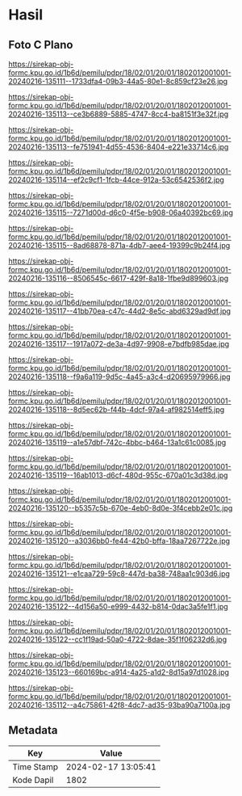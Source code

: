 # Hasil

## Foto C Plano

https://sirekap-obj-formc.kpu.go.id/1b6d/pemilu/pdpr/18/02/01/20/01/1802012001001-20240216-135111--1733dfa4-09b3-44a5-80e1-8c859cf23e26.jpg

https://sirekap-obj-formc.kpu.go.id/1b6d/pemilu/pdpr/18/02/01/20/01/1802012001001-20240216-135113--ce3b6889-5885-4747-8cc4-ba8151f3e32f.jpg

https://sirekap-obj-formc.kpu.go.id/1b6d/pemilu/pdpr/18/02/01/20/01/1802012001001-20240216-135113--fe751941-4d55-4536-8404-e221e33714c6.jpg

https://sirekap-obj-formc.kpu.go.id/1b6d/pemilu/pdpr/18/02/01/20/01/1802012001001-20240216-135114--ef2c9cf1-1fcb-44ce-912a-53c6542536f2.jpg

https://sirekap-obj-formc.kpu.go.id/1b6d/pemilu/pdpr/18/02/01/20/01/1802012001001-20240216-135115--7271d00d-d6c0-4f5e-b908-06a40392bc69.jpg

https://sirekap-obj-formc.kpu.go.id/1b6d/pemilu/pdpr/18/02/01/20/01/1802012001001-20240216-135115--8ad68878-871a-4db7-aee4-19399c9b24f4.jpg

https://sirekap-obj-formc.kpu.go.id/1b6d/pemilu/pdpr/18/02/01/20/01/1802012001001-20240216-135116--8506545c-6617-429f-8a18-1fbe9d899603.jpg

https://sirekap-obj-formc.kpu.go.id/1b6d/pemilu/pdpr/18/02/01/20/01/1802012001001-20240216-135117--41bb70ea-c47c-44d2-8e5c-abd6329ad9df.jpg

https://sirekap-obj-formc.kpu.go.id/1b6d/pemilu/pdpr/18/02/01/20/01/1802012001001-20240216-135117--1917a072-de3a-4d97-9908-e7bdfb985dae.jpg

https://sirekap-obj-formc.kpu.go.id/1b6d/pemilu/pdpr/18/02/01/20/01/1802012001001-20240216-135118--f9a6a119-9d5c-4a45-a3c4-d20695979966.jpg

https://sirekap-obj-formc.kpu.go.id/1b6d/pemilu/pdpr/18/02/01/20/01/1802012001001-20240216-135118--8d5ec62b-f44b-4dcf-97a4-af982514eff5.jpg

https://sirekap-obj-formc.kpu.go.id/1b6d/pemilu/pdpr/18/02/01/20/01/1802012001001-20240216-135119--a1e57dbf-742c-4bbc-b464-13a1c61c0085.jpg

https://sirekap-obj-formc.kpu.go.id/1b6d/pemilu/pdpr/18/02/01/20/01/1802012001001-20240216-135119--16ab1013-d6cf-480d-955c-670a01c3d38d.jpg

https://sirekap-obj-formc.kpu.go.id/1b6d/pemilu/pdpr/18/02/01/20/01/1802012001001-20240216-135120--b5357c5b-670e-4eb0-8d0e-3f4cebb2e01c.jpg

https://sirekap-obj-formc.kpu.go.id/1b6d/pemilu/pdpr/18/02/01/20/01/1802012001001-20240216-135120--a3036bb0-fe44-42b0-bffa-18aa7267722e.jpg

https://sirekap-obj-formc.kpu.go.id/1b6d/pemilu/pdpr/18/02/01/20/01/1802012001001-20240216-135121--e1caa729-59c8-447d-ba38-748aa1c903d6.jpg

https://sirekap-obj-formc.kpu.go.id/1b6d/pemilu/pdpr/18/02/01/20/01/1802012001001-20240216-135122--4d156a50-e999-4432-b814-0dac3a5fe1f1.jpg

https://sirekap-obj-formc.kpu.go.id/1b6d/pemilu/pdpr/18/02/01/20/01/1802012001001-20240216-135122--cc1f19ad-50a0-4722-8dae-35f1f06232d6.jpg

https://sirekap-obj-formc.kpu.go.id/1b6d/pemilu/pdpr/18/02/01/20/01/1802012001001-20240216-135123--660169bc-a914-4a25-a1d2-8d15a97d1028.jpg

https://sirekap-obj-formc.kpu.go.id/1b6d/pemilu/pdpr/18/02/01/20/01/1802012001001-20240216-135112--a4c75861-42f8-4dc7-ad35-93ba90a7100a.jpg


## Metadata

| Key        | Value               |
| ---------- | ------------------- |
| Time Stamp | 2024-02-17 13:05:41 |
| Kode Dapil | 1802                |



